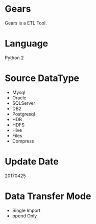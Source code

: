 # Gears
Gears is a ETL Tool.

# Language
Python 2

# Source DataType
* Mysql
* Oracle
* SQLServer
* DB2
* Postgresql
* HDB
* HDFS
* Hive
* Files
* Compress

# Update Date
20170425

# Data Transfer Mode
* Single Import
* ppend Only

#


